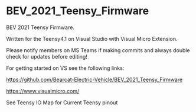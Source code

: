 # BEV_2021_Teensy_Firmware

BEV 2021 Teensy Firmware.

Written for the Teensy4.1 on Visual Studio with Visual Micro Extension.

Please notify members on MS Teams if making commits and always double check for updates before editing!

For getting started on VS see the following links:

https://github.com/Bearcat-Electric-Vehicle/BEV_2021_Teensy_Firmware

https://www.visualmicro.com/


See Teensy IO Map for Current Teensy pinout
